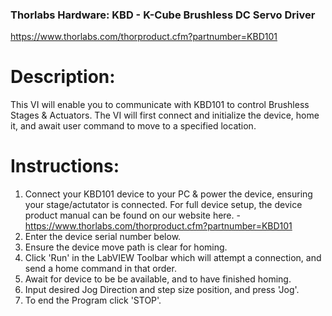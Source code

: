 ### Thorlabs Hardware: KBD - K-Cube Brushless DC Servo Driver
https://www.thorlabs.com/thorproduct.cfm?partnumber=KBD101

# Description: 
This VI will enable you to communicate with KBD101  to control  Brushless Stages & Actuators. The VI will first connect and initialize the device, home it, and await user command to move to a specified location.

# Instructions: 
1) Connect your KBD101  device to your PC & power the device, ensuring your stage/actutator is connected. For full device setup, the device product manual can be found on our website here. -https://www.thorlabs.com/thorproduct.cfm?partnumber=KBD101
2) Enter the device serial number below.
3) Ensure the device move path is clear for homing.
4) Click 'Run' in the LabVIEW Toolbar which will attempt a connection, and send a home command in that order.
5) Await for device to be be available, and to have finished homing.
6) Input desired Jog Direction and step size position, and press 'Jog'.
7) To end the Program click 'STOP'.